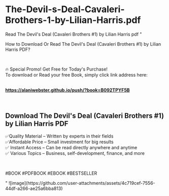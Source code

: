 # The-Devil-s-Deal-Cavaleri-Brothers-1-by-Lilian-Harris.pdf
Read The Devil's Deal (Cavaleri Brothers #1) by Lilian Harris pdf
"<p>How to Download Or Read The Devil's Deal (Cavaleri Brothers #1) by Lilian Harris PDF?</p>
<p>&nbsp;</p>
<p>&#128293;  Special Promo! Get Free for Today's Purchase!<br />To download or Read your free Book, simply click link address here:&nbsp;<br />&nbsp;</p>
<p><a href=""https://alaniwebster.github.io/push/?book=B092TPYF5B""><strong>https://alaniwebster.github.io/push/?book=B092TPYF5B</strong></a></p>
<p>&nbsp;</p>
<h2>Download The Devil's Deal (Cavaleri Brothers #1) by Lilian Harris PDF</h2>
<p>&#x2705;Quality Material &ndash; Written by experts in their fields<br />&#x2705;Affordable Price &ndash; Small investment for big results<br />&#x2705; Instant Access &ndash; Can be read directly anywhere and anytime<br />&#x2705; Various Topics &ndash; Business, self-development, finance, and more</p>
<p>&nbsp;</p>
<p>#BOOK #PDFBOOK #EBOOK #BESTSELLER</p>
"
![image](https://github.com/user-attachments/assets/4c719cef-7556-44df-a266-ae25a6bba813)
